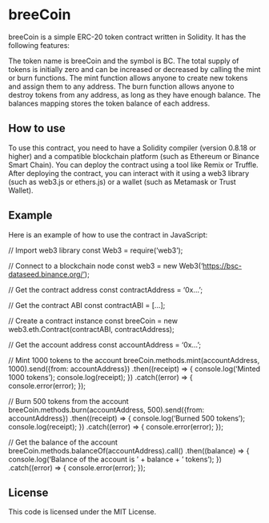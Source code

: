 # breeCoin
breeCoin is a simple ERC-20 token contract written in Solidity. It has the following features:

The token name is breeCoin and the symbol is BC.
The total supply of tokens is initially zero and can be increased or decreased by calling the mint or burn functions.
The mint function allows anyone to create new tokens and assign them to any address.
The burn function allows anyone to destroy tokens from any address, as long as they have enough balance.
The balances mapping stores the token balance of each address.

## How to use
To use this contract, you need to have a Solidity compiler (version 0.8.18 or higher) and a compatible blockchain platform (such as Ethereum or Binance Smart Chain). You can deploy the contract using a tool like Remix or Truffle. After deploying the contract, you can interact with it using a web3 library (such as web3.js or ethers.js) or a wallet (such as Metamask or Trust Wallet).

## Example
Here is an example of how to use the contract in JavaScript:

// Import web3 library const Web3 = require(‘web3’);

// Connect to a blockchain node const web3 = new Web3(‘https://bsc-dataseed.binance.org/’);

// Get the contract address const contractAddress = ‘0x…’;

// Get the contract ABI const contractABI = […];

// Create a contract instance const breeCoin = new web3.eth.Contract(contractABI, contractAddress);

// Get the account address const accountAddress = ‘0x…’;

// Mint 1000 tokens to the account breeCoin.methods.mint(accountAddress, 1000).send({from: accountAddress}) .then((receipt) => { console.log(‘Minted 1000 tokens’); console.log(receipt); }) .catch((error) => { console.error(error); });

// Burn 500 tokens from the account breeCoin.methods.burn(accountAddress, 500).send({from: accountAddress}) .then((receipt) => { console.log(‘Burned 500 tokens’); console.log(receipt); }) .catch((error) => { console.error(error); });

// Get the balance of the account breeCoin.methods.balanceOf(accountAddress).call() .then((balance) => { console.log(‘Balance of the account is ’ + balance + ’ tokens’); }) .catch((error) => { console.error(error); });

## License
This code is licensed under the MIT License.
